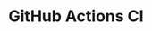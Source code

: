 # GitHub Actions CI
































































































































































































































































































































































































































































































































































































































































































































































































































































































































































































































































































































































































































































































































































































































































































































































































































































































































































































































































































































































































































































































































































































































































































































































































